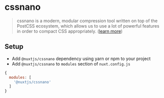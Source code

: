 # cssnano

> cssnano is a modern, modular compression tool written on top of the PostCSS ecosystem, 
> which allows us to use a lot of powerful features in order to compact CSS appropriately. ([learn more](http://cssnano.co))

## Setup
- Add `@nuxtjs/cssnano` dependency using yarn or npm to your project
- Add `@nuxtjs/cssnano` to `modules` section of `nuxt.config.js`
```js
{
  modules: [
    '@nuxtjs/cssnano'
  ]
}
````
